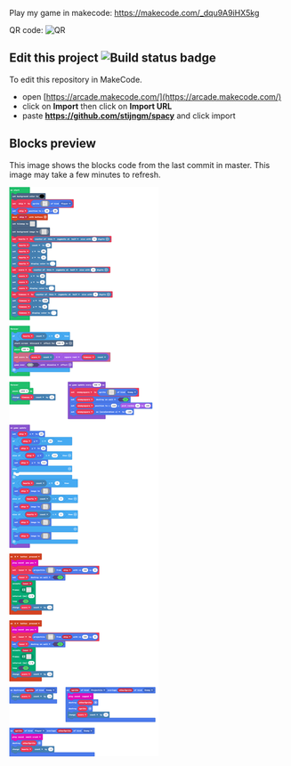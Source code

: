  Play my game in makecode:
https://makecode.com/_dqu9A9iHX5kg

QR code:
![QR](https://i.imgur.com/OTFxoE7_d.png)

## Edit this project ![Build status badge](https://github.com/stijngm/spacy/workflows/MakeCode/badge.svg)

To edit this repository in MakeCode.

* open [https://arcade.makecode.com/](https://arcade.makecode.com/)
* click on **Import** then click on **Import URL**
* paste **https://github.com/stijngm/spacy** and click import

## Blocks preview

This image shows the blocks code from the last commit in master.
This image may take a few minutes to refresh.

![A rendered view of the blocks](https://github.com/stijngm/spacy/raw/master/.github/makecode/blocks.png)
